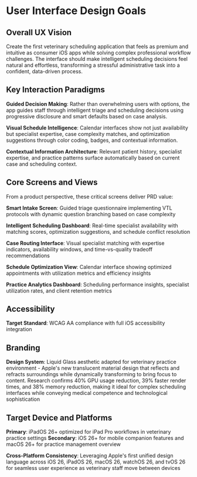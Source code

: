 # User Interface Design Goals

## Overall UX Vision
Create the first veterinary scheduling application that feels as premium and intuitive as consumer iOS apps while solving complex professional workflow challenges. The interface should make intelligent scheduling decisions feel natural and effortless, transforming a stressful administrative task into a confident, data-driven process.

## Key Interaction Paradigms
**Guided Decision Making**: Rather than overwhelming users with options, the app guides staff through intelligent triage and scheduling decisions using progressive disclosure and smart defaults based on case analysis.

**Visual Schedule Intelligence**: Calendar interfaces show not just availability but specialist expertise, case complexity matches, and optimization suggestions through color coding, badges, and contextual information.

**Contextual Information Architecture**: Relevant patient history, specialist expertise, and practice patterns surface automatically based on current case and scheduling context.

## Core Screens and Views
From a product perspective, these critical screens deliver PRD value:

**Smart Intake Screen**: Guided triage questionnaire implementing VTL protocols with dynamic question branching based on case complexity

**Intelligent Scheduling Dashboard**: Real-time specialist availability with matching scores, optimization suggestions, and schedule conflict resolution

**Case Routing Interface**: Visual specialist matching with expertise indicators, availability windows, and time-vs-quality tradeoff recommendations

**Schedule Optimization View**: Calendar interface showing optimized appointments with utilization metrics and efficiency insights

**Practice Analytics Dashboard**: Scheduling performance insights, specialist utilization rates, and client retention metrics

## Accessibility
**Target Standard**: WCAG AA compliance with full iOS accessibility integration

## Branding
**Design System**: Liquid Glass aesthetic adapted for veterinary practice environment - Apple's new translucent material design that reflects and refracts surroundings while dynamically transforming to bring focus to content. Research confirms 40% GPU usage reduction, 39% faster render times, and 38% memory reduction, making it ideal for complex scheduling interfaces while conveying medical competence and technological sophistication

## Target Device and Platforms
**Primary**: iPadOS 26+ optimized for iPad Pro workflows in veterinary practice settings
**Secondary**: iOS 26+ for mobile companion features and macOS 26+ for practice management overview

**Cross-Platform Consistency**: Leveraging Apple's first unified design language across iOS 26, iPadOS 26, macOS 26, watchOS 26, and tvOS 26 for seamless user experience as veterinary staff move between devices
